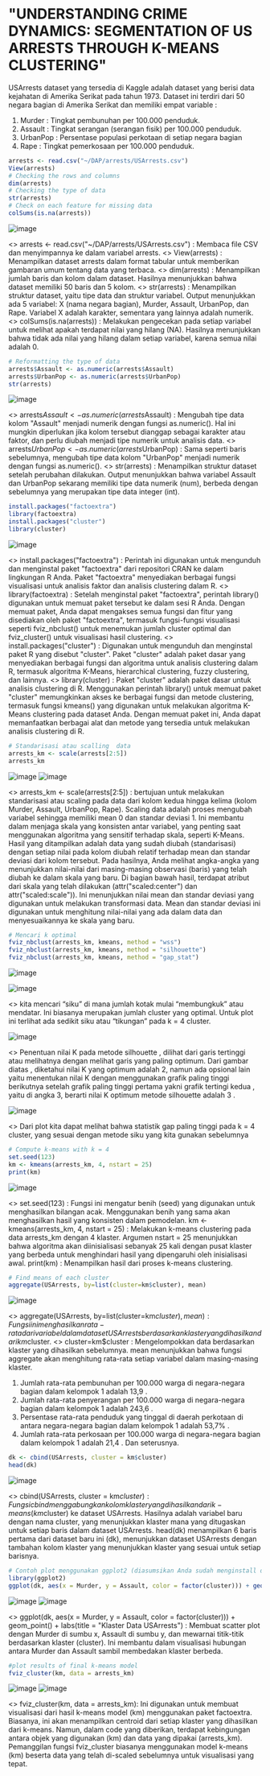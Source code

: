 # "UNDERSTANDING CRIME DYNAMICS: SEGMENTATION OF US ARRESTS THROUGH K-MEANS CLUSTERING"

USArrests dataset yang tersedia di Kaggle adalah dataset yang berisi data kejahatan di Amerika Serikat pada tahun 1973. Dataset ini terdiri dari 50 negara bagian di Amerika Serikat dan memiliki empat variable :
1. Murder   : Tingkat pembunuhan per 100.000 penduduk.
2. Assault  : Tingkat serangan (serangan fisik) per 100.000 penduduk.
3. UrbanPop : Persentase populasi perkotaan di setiap negara bagian
4. Rape     : Tingkat pemerkosaan per 100.000 penduduk.
   

 ```R
arrests <- read.csv("~/DAP/arrests/USArrests.csv")
View(arrests)
# Checking the rows and columns
dim(arrests)
# Checking the type of data
str(arrests)
# Check on each feature for missing data
colSums(is.na(arrests))
```
![image](https://github.com/mujoji/Projek-DAP-Muzakki-Naia/assets/147910315/ad807db4-8541-44ba-81a1-fc3267888853)

<> arrests <- read.csv("~/DAP/arrests/USArrests.csv") : Membaca file CSV dan menyimpannya ke dalam variabel arrests.
<> View(arrests) : Menampilkan dataset arrests dalam format tabular untuk memberikan gambaran umum tentang data yang terbaca.
<> dim(arrests) : Menampilkan jumlah baris dan kolom dalam dataset. Hasilnya menunjukkan bahwa dataset memiliki 50 baris dan 5 kolom.
<> str(arrests) : Menampilkan struktur dataset, yaitu tipe data dan struktur variabel. Output menunjukkan ada 5 variabel: X (nama negara bagian), Murder, Assault, UrbanPop, dan Rape. Variabel X adalah karakter, sementara yang lainnya adalah numerik.
<> colSums(is.na(arrests)) : Melakukan pengecekan pada setiap variabel untuk melihat apakah terdapat nilai yang hilang (NA). Hasilnya menunjukkan bahwa tidak ada nilai yang hilang dalam setiap variabel, karena semua nilai adalah 0.


```R
# Reformatting the type of data
arrests$Assault <- as.numeric(arrests$Assault)
arrests$UrbanPop <- as.numeric(arrests$UrbanPop)
str(arrests)
```
![image](https://github.com/mujoji/Projek-DAP-Muzakki-Naia/assets/147910315/2bc7db3b-dc8f-4f99-8069-6b31d145fc47)

<> arrests$Assault <- as.numeric(arrests$Assault) : Mengubah tipe data kolom "Assault" menjadi numerik dengan fungsi as.numeric(). Hal ini mungkin diperlukan jika kolom tersebut dianggap sebagai karakter atau faktor, dan perlu diubah menjadi tipe numerik untuk analisis data.
<> arrests$UrbanPop <- as.numeric(arrests$UrbanPop) : Sama seperti baris sebelumnya, mengubah tipe data kolom "UrbanPop" menjadi numerik dengan fungsi as.numeric().
<> str(arrests) : Menampilkan struktur dataset setelah perubahan dilakukan. Output menunjukkan bahwa variabel Assault dan UrbanPop sekarang memiliki tipe data numerik (num), berbeda dengan sebelumnya yang merupakan tipe data integer (int).


 ```R
install.packages("factoextra")
library(factoextra)
install.packages("cluster")
library(cluster)
```
![image](https://github.com/mujoji/Projek-DAP-Muzakki-Naia/assets/147910315/3ef06f3f-efac-4fe1-a261-2650f4e04f18)

<> install.packages("factoextra") : Perintah ini digunakan untuk mengunduh dan menginstal paket "factoextra" dari repositori CRAN ke dalam lingkungan R Anda. Paket "factoextra" menyediakan berbagai fungsi visualisasi untuk analisis faktor dan analisis clustering dalam R.
<> library(factoextra) : Setelah menginstal paket "factoextra", perintah library() digunakan untuk memuat paket tersebut ke dalam sesi R Anda. Dengan memuat paket, Anda dapat mengakses semua fungsi dan fitur yang disediakan oleh paket "factoextra", termasuk fungsi-fungsi visualisasi seperti fviz_nbclust() untuk menemukan jumlah cluster optimal dan fviz_cluster() untuk visualisasi hasil clustering.
<> install.packages("cluster") : Digunakan untuk mengunduh dan menginstal paket R yang disebut "cluster". Paket "cluster" adalah paket dasar yang menyediakan berbagai fungsi dan algoritma untuk analisis clustering dalam R, termasuk algoritma K-Means, hierarchical clustering, fuzzy clustering, dan lainnya.
<> library(cluster) : Paket "cluster" adalah paket dasar untuk analisis clustering di R. Menggunakan perintah library() untuk memuat paket "cluster" memungkinkan akses ke berbagai fungsi dan metode clustering, termasuk fungsi kmeans() yang digunakan untuk melakukan algoritma K-Means clustering pada dataset Anda. Dengan memuat paket ini, Anda dapat memanfaatkan berbagai alat dan metode yang tersedia untuk melakukan analisis clustering di R.


```R
# Standarisasi atau scalling  data
arrests_km <- scale(arrests[2:5])       
arrests_km
```
![image](https://github.com/mujoji/Projek-DAP-Muzakki-Naia/assets/147910315/d1e332d5-2ed9-4e04-8f12-70f2519cfca4)
![image](https://github.com/mujoji/Projek-DAP-Muzakki-Naia/assets/147910315/3147ea0a-169c-41ab-b21b-2c1d884b260c)

<> arrests_km <- scale(arrests[2:5]) : bertujuan untuk melakukan standarisasi atau scaling pada data dari kolom kedua hingga kelima (kolom Murder, Assault, UrbanPop, Rape). Scaling data adalah proses mengubah variabel sehingga memiliki mean 0 dan standar deviasi 1. Ini membantu dalam menjaga skala yang konsisten antar variabel, yang penting saat menggunakan algoritma yang sensitif terhadap skala, seperti K-Means.
Hasil yang ditampilkan adalah data yang sudah diubah (standarisasi) dengan setiap nilai pada kolom diubah relatif terhadap mean dan standar deviasi dari kolom tersebut. Pada hasilnya, Anda melihat angka-angka yang menunjukkan nilai-nilai dari masing-masing observasi (baris) yang telah diubah ke dalam skala yang baru.
Di bagian bawah hasil, terdapat atribut dari skala yang telah dilakukan (attr("scaled:center") dan attr("scaled:scale")). Ini menunjukkan nilai mean dan standar deviasi yang digunakan untuk melakukan transformasi data. Mean dan standar deviasi ini digunakan untuk menghitung nilai-nilai yang ada dalam data dan menyesuaikannya ke skala yang baru.


 ```R
# Mencari k optimal
fviz_nbclust(arrests_km, kmeans, method = "wss")
fviz_nbclust(arrests_km, kmeans, method = "silhouette")
fviz_nbclust(arrests_km, kmeans, method = "gap_stat")
```
![image](https://github.com/mujoji/Projek-DAP-Muzakki-Naia/assets/147910315/1d37e2ba-70ac-40c5-b06b-912c41a8c5b1)

![image](https://github.com/mujoji/Projek-DAP-Muzakki-Naia/assets/147910315/e6221a4a-2939-4ab1-962b-b1b9b155c765)

<> kita mencari “siku” di mana jumlah kotak mulai “membungkuk” atau mendatar. Ini biasanya merupakan jumlah cluster yang optimal. Untuk plot ini terlihat ada sedikit siku atau “tikungan” pada k = 4 cluster.

![image](https://github.com/mujoji/Projek-DAP-Muzakki-Naia/assets/147910315/242b8cab-7e63-462b-be5e-0812a4618d76)

<> Penentuan nilai K pada metode silhouette , dilihat dari garis tertinggi atau melihatnya dengan melihat garis yang paling optimum. Dari gambar diatas , diketahui nilai K yang optimum adalah 2, namun ada opsional lain yaitu menentukan nilai K dengan menggunakan grafik paling tinggi berikutnya setelah grafik paling tinggi pertama yakni grafik tertingi kedua , yaitu di angka 3, berarti nilai K optimum metode silhouette adalah 3 . 

![image](https://github.com/mujoji/Projek-DAP-Muzakki-Naia/assets/147910315/950e1ace-0a4d-4b52-b3a7-5feff4dfd74b)

<> Dari plot kita dapat melihat bahwa statistik gap paling tinggi pada k = 4 cluster, yang sesuai dengan metode siku yang kita gunakan sebelumnya


```R
# Compute k-means with k = 4
set.seed(123)
km <- kmeans(arrests_km, 4, nstart = 25)
print(km)
```
![image](https://github.com/mujoji/Projek-DAP-Muzakki-Naia/assets/147910315/26a5d928-1fbb-4b10-a70e-e9b1873d4a05)

<> set.seed(123) : Fungsi ini mengatur benih (seed) yang digunakan untuk menghasilkan bilangan acak. Menggunakan benih yang sama akan menghasilkan hasil yang konsisten dalam pemodelan.
km <- kmeans(arrests_km, 4, nstart = 25) : Melakukan k-means clustering pada data arrests_km dengan 4 klaster. Argumen nstart = 25 menunjukkan bahwa algoritma akan diinisialisasi sebanyak 25 kali dengan pusat klaster yang berbeda untuk menghindari hasil yang dipengaruhi oleh inisialisasi awal.
print(km) : Menampilkan hasil dari proses k-means clustering.


```R
# Find means of each cluster
aggregate(USArrests, by=list(cluster=km$cluster), mean)
```
![image](https://github.com/mujoji/Projek-DAP-Muzakki-Naia/assets/147910315/a4f406a7-9123-4a17-bae2-0859b61f1fdf)

<> aggregate(USArrests, by=list(cluster=km$cluster), mean) : Fungsi ini menghasilkan rata-rata dari variabel dalam dataset USArrests berdasarkan klaster yang dihasilkan dari km$cluster.
<> cluster=km$cluster : Mengelompokkan data berdasarkan klaster yang dihasilkan sebelumnya.
mean menunjukkan bahwa fungsi aggregate akan menghitung rata-rata setiap variabel dalam masing-masing klaster.
1. Jumlah rata-rata pembunuhan per 100.000 warga di negara-negara bagian dalam kelompok 1 adalah 13,9 .
2. Jumlah rata-rata penyerangan per 100.000 warga di negara-negara bagian dalam kelompok 1 adalah 243,6 .
3. Persentase rata-rata penduduk yang tinggal di daerah perkotaan di antara negara-negara bagian dalam kelompok 1 adalah 53,7% .
4. Jumlah rata-rata perkosaan per 100.000 warga di negara-negara bagian dalam kelompok 1 adalah 21,4 .
   Dan seterusnya.


```R
dk <- cbind(USArrests, cluster = km$cluster)
head(dk)
```
![image](https://github.com/mujoji/Projek-DAP-Muzakki-Naia/assets/147910315/f187cf6b-972e-47f7-85ea-f68303d810f8)

<> cbind(USArrests, cluster = km$cluster) : Fungsi cbind menggabungkan kolom klaster yang dihasilkan dari k-means (km$cluster) ke dataset USArrests.
Hasilnya adalah variabel baru dengan nama cluster, yang menunjukkan klaster mana yang ditugaskan untuk setiap baris dalam dataset USArrests. head(dk) menampilkan 6 baris pertama dari dataset baru ini (dk), menunjukkan dataset USArrests dengan tambahan kolom klaster yang menunjukkan klaster yang sesuai untuk setiap barisnya.


```R
# Contoh plot menggunakan ggplot2 (diasumsikan Anda sudah menginstall dan memuat paket ggplot2)
library(ggplot2)
ggplot(dk, aes(x = Murder, y = Assault, color = factor(cluster))) + geom_point() + labs(title = "Klaster Data USArrests")
```
![image](https://github.com/mujoji/Projek-DAP-Muzakki-Naia/assets/147910315/8c42a42b-d313-4f03-964b-72ac82a4b6a3)
![image](https://github.com/mujoji/Projek-DAP-Muzakki-Naia/assets/147910315/39df6221-5f5c-4d08-8780-d80e65ffb687)

<> ggplot(dk, aes(x = Murder, y = Assault, color = factor(cluster))) + geom_point() + labs(title = "Klaster Data USArrests") : Membuat scatter plot dengan Murder di sumbu x, Assault di sumbu y, dan mewarnai titik-titik berdasarkan klaster (cluster). Ini membantu dalam visualisasi hubungan antara Murder dan Assault sambil membedakan klaster berbeda.


```R
#plot results of final k-means model
fviz_cluster(km, data = arrests_km)
```
![image](https://github.com/mujoji/Projek-DAP-Muzakki-Naia/assets/147910315/9c952f23-8c34-42bb-ac06-aa2ba5561fbb)
![image](https://github.com/mujoji/Projek-DAP-Muzakki-Naia/assets/147910315/9a50b840-c51a-445b-953d-3acb2514cf67)

<> fviz_cluster(km, data = arrests_km): Ini digunakan untuk membuat visualisasi dari hasil k-means model (km) menggunakan paket factoextra. Biasanya, ini akan menampilkan centroid dari setiap klaster yang dihasilkan dari k-means. Namun, dalam code yang diberikan, terdapat kebingungan antara objek yang digunakan (km) dan data yang dipakai (arrests_km). Pemanggilan fungsi fviz_cluster biasanya menggunakan model k-means (km) beserta data yang telah di-scaled sebelumnya untuk visualisasi yang tepat.
